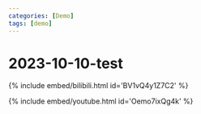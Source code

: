 ```yaml
---
categories: [Demo]
tags: [demo]
---
```


# 2023-10-10-test
{% include embed/bilibili.html id='BV1vQ4y1Z7C2' %}










{% include embed/youtube.html id='Oemo7ixQg4k' %}